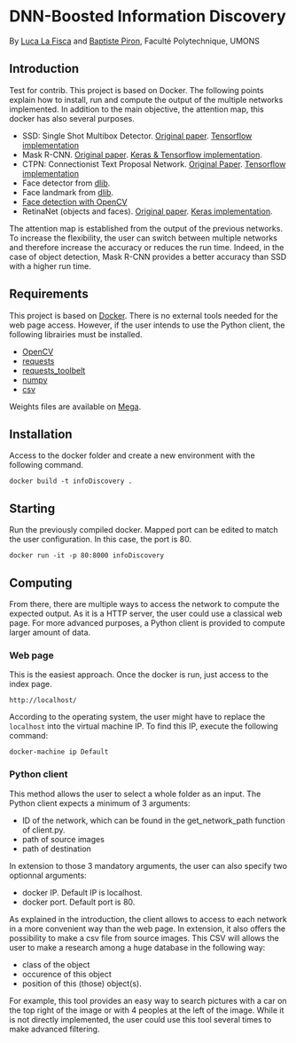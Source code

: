 # DNN-Boosted Information Discovery
By [Luca La Fisca](https://www.linkedin.com/in/luca-la-fisca-28554415a/) and [Baptiste Piron](https://www.linkedin.com/in/baptiste-piron-204880120/), Faculté Polytechnique, UMONS

## Introduction
Test for contrib. This project is based on Docker. The following points explain how to install, run and compute the output of the multiple networks implemented. In addition to the main objective, the attention map, this docker has also several purposes.

- SSD: Single Shot Multibox Detector.  [Original paper](https://arxiv.org/abs/1512.02325).  [Tensorflow implementation](https://github.com/balancap/SSD-Tensorflow)
- Mask R-CNN. [Original paper](https://arxiv.org/abs/1703.06870). [Keras & Tensorflow implementation](https://github.com/matterport/Mask_RCNN).
- CTPN: Connectionist Text Proposal Network. [Original Paper](https://arxiv.org/abs/1609.03605). [Tensorflow implementation](https://github.com/eragonruan/text-detection-ctpn)
- Face detector from [dlib](http://dlib.net/face_detector.py.html).
- Face landmark from [dlib](http://dlib.net/face_landmark_detection.py.html).
- [Face detection with OpenCV](https://www.pyimagesearch.com/2018/02/26/face-detection-with-opencv-and-deep-learning/)
- RetinaNet (objects and faces). [Original paper](https://arxiv.org/abs/1708.02002). [Keras implementation](https://github.com/fizyr/keras-retinanet). 

The attention map is established from the output of the previous networks. To increase the flexibility, the user can switch between multiple networks and therefore increase the accuracy or reduces the run time. Indeed, in the case of object detection, Mask R-CNN provides a better accuracy than SSD with a higher run time.

## Requirements
This project is based on [Docker](https://www.docker.com/). There is no external tools needed for the web page access. However, if the user intends to use the Python client, the following librairies must be installed.

- [OpenCV](https://opencv.org/)
- [requests](http://docs.python-requests.org/en/master/)
- [requests_toolbelt](https://github.com/requests/toolbelt)
- [numpy](http://www.numpy.org/)
- [csv](https://docs.python.org/2/library/csv.html)

Weights files are available on [Mega](https://mega.nz/#F!qhIwjZiC!Om_7-VE1Nk6ZmgeSYnB74w). 

## Installation
Access to the docker folder and create a new environment with the following command.
```Shell
docker build -t infoDiscovery .
```

## Starting
Run the previously compiled docker. Mapped port can be edited to match the user configuration. In this case, the port is 80.
```Shell
docker run -it -p 80:8000 infoDiscovery
```

## Computing

From there, there are multiple ways to access the network to compute the expected output. As it is a HTTP server, the user could use a classical web page. For more advanced purposes, a Python client is provided to compute larger amount of data.

### Web page
This is the easiest approach. Once the docker is run, just access to the index page.
```Shell
http://localhost/
```
According to the operating system, the user might have to replace the `localhost` into the virtual machine IP. To find this IP, execute the following command:
```Shell
docker-machine ip Default 
```

### Python client
This method allows the user to select a whole folder as an input. The Python client expects a minimum of 3 arguments:

- ID of the network, which can be found in the get_network_path function of client.py.
- path of source images
- path of destination

In extension to those 3 mandatory arguments, the user can also specify two optionnal arguments:

- docker IP. Default IP is localhost.
- docker port. Default port is 80.

As explained in the introduction, the client allows to access to each network in a more convenient way than the web page. In extension, it also offers the possibility to make a csv file from source images. This CSV will allows the user to make a research among a huge database in the following way:

- class of the object
- occurence of this object
- position of this (those) object(s).

For example, this tool provides an easy way to search pictures with a car on the top right of the image or with 4 peoples at the left of the image. While it is not directly implemented, the user could use this tool several times to make advanced filtering. 

